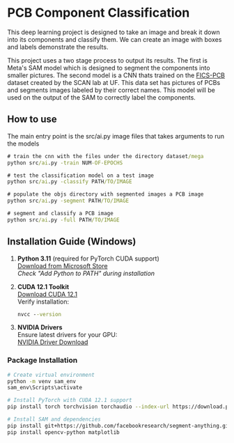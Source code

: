 # PCB Component Classification
This deep learning project is designed to take an image and break it down into its components and classify them. We can create an image with boxes and labels demonstrate the results.

This project uses a two stage process to output its results. The first is Meta's SAM model which is designed to segment the components into smaller pictures. The second model is a CNN thats trained on the [FICS-PCB](https://trust-hub.org/#/data/fics-pcb) dataset created by the SCAN lab at UF. This data set has pictures of PCBs and segments images labeled by their correct names. This model will be used on the output of the SAM to correctly label the components.

## How to use
The main entry point is the src/ai.py image files that takes arguments to run the models

```cmd
# train the cnn with the files under the directory dataset/mega
python src/ai.py -train NUM-OF-EPOCHS

# test the classification model on a test image
python src/ai.py -classify PATH/TO/IMAGE

# populate the objs directory with segmented images a PCB image
python src/ai.py -segment PATH/TO/IMAGE

# segment and classify a PCB image
python src/ai.py -full PATH/TO/IMAGE
```

## Installation Guide (Windows)

1. **Python 3.11** (required for PyTorch CUDA support)  
   [Download from Microsoft Store](https://apps.microsoft.com/detail/python-311/9NRWMJP3RSLX?hl=en-us&gl=US)  
   *Check "Add Python to PATH" during installation*

2. **CUDA 12.1 Toolkit**  
   [Download CUDA 12.1](https://developer.nvidia.com/cuda-12-1-0-download-archive)  
   Verify installation:
   ```cmd
   nvcc --version
   ```

3. **NVIDIA Drivers**  
   Ensure latest drivers for your GPU:  
   [NVIDIA Driver Download](https://www.nvidia.com/Download/index.aspx)

### Package Installation
```bash
# Create virtual environment
python -m venv sam_env
sam_env\Scripts\activate

# Install PyTorch with CUDA 12.1 support
pip install torch torchvision torchaudio --index-url https://download.pytorch.org/whl/cu121

# Install SAM and dependencies
pip install git+https://github.com/facebookresearch/segment-anything.git
pip install opencv-python matplotlib
```